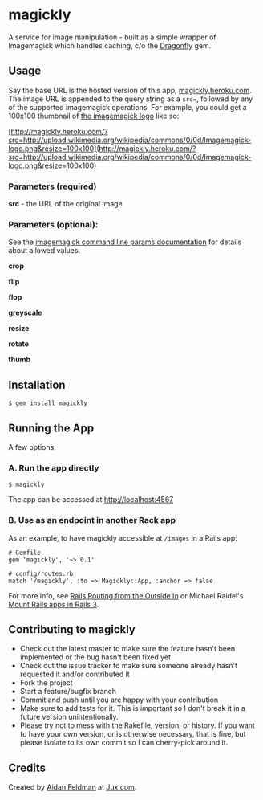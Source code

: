 # magickly

A service for image manipulation - built as a simple wrapper of Imagemagick which handles caching, c/o the [Dragonfly](http://markevans.github.com/dragonfly/) gem.

## Usage

Say the base URL is the hosted version of this app, [magickly.heroku.com](http://magickly.heroku.com).  The image URL is appended to the query string as a `src=`, followed by any of the supported imagemagick operations.  For example, you could get a 100x100 thumbnail of [the imagemagick logo](http://upload.wikimedia.org/wikipedia/commons/0/0d/Imagemagick-logo.png) like so:

[http://magickly.heroku.com/?src=http://upload.wikimedia.org/wikipedia/commons/0/0d/Imagemagick-logo.png&resize=100x100](http://magickly.heroku.com/?src=http://upload.wikimedia.org/wikipedia/commons/0/0d/Imagemagick-logo.png&resize=100x100)

### Parameters (required)

**src** - the URL of the original image

### Parameters (optional):

See the [imagemagick command line params documentation](http://www.imagemagick.org/script/command-line-options.php) for details about allowed values.

**crop**

**flip**

**flop**

**greyscale**

**resize**

**rotate**

**thumb**


## Installation

    $ gem install magickly

## Running the App

A few options:

### A. Run the app directly

    $ magickly

The app can be accessed at [http://localhost:4567](http://localhost:4567)

### B. Use as an endpoint in another Rack app

As an example, to have magickly accessible at `/images` in a Rails app:

    # Gemfile
    gem 'magickly', '~> 0.1'
    
    # config/routes.rb
    match '/magickly', :to => Magickly::App, :anchor => false

For more info, see [Rails Routing from the Outside In](http://guides.rubyonrails.org/routing.html#routing-to-rack-applications) or Michael Raidel's [Mount Rails apps in Rails 3](http://inductor.induktiv.at/blog/2010/05/23/mount-rack-apps-in-rails-3/).

## Contributing to magickly
 
* Check out the latest master to make sure the feature hasn't been implemented or the bug hasn't been fixed yet
* Check out the issue tracker to make sure someone already hasn't requested it and/or contributed it
* Fork the project
* Start a feature/bugfix branch
* Commit and push until you are happy with your contribution
* Make sure to add tests for it. This is important so I don't break it in a future version unintentionally.
* Please try not to mess with the Rakefile, version, or history. If you want to have your own version, or is otherwise necessary, that is fine, but please isolate to its own commit so I can cherry-pick around it.

## Credits

Created by [Aidan Feldman](http://www.aidanfeldman.com) at [Jux.com](http://www.jux.com).

